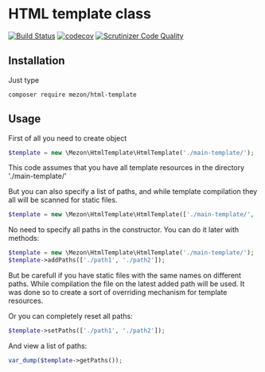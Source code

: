 # HTML template class
[![Build Status](https://travis-ci.com/alexdodonov/mezon-html-template.svg?branch=master)](https://travis-ci.com/alexdodonov/mezon-html-template) [![codecov](https://codecov.io/gh/alexdodonov/mezon-html-template/branch/master/graph/badge.svg)](https://codecov.io/gh/alexdodonov/mezon-html-template) [![Scrutinizer Code Quality](https://scrutinizer-ci.com/g/alexdodonov/mezon-html-template/badges/quality-score.png?b=master)](https://scrutinizer-ci.com/g/alexdodonov/mezon-html-template/?branch=master)

## Installation

Just type

```
composer require mezon/html-template
```

## Usage

First of all you need to create object

```PHP
$template = new \Mezon\HtmlTemplate\HtmlTemplate('./main-template/');
```

This code assumes that you have all template resources in the directory './main-template/'

But you can also specify a list of paths, and while template compilation they all will be scanned for static files.

```php
$template = new \Mezon\HtmlTemplate\HtmlTemplate(['./main-template/', './extra-files/res/']);
```

No need to specify all paths in the constructor. You can do it later with methods:

```php
$template = new \Mezon\HtmlTemplate\HtmlTemplate('./main-template/');
$template->addPaths(['./path1', './path2']);
```

But be carefull if you have static files with the same names on different paths. While compilation the file on the latest added path will be used. It was done so to create a sort of overriding mechanism for template resources.

Or you can completely reset all paths:

```php
$template->setPaths(['./path1', './path2']);
```

And view a list of paths:

```php
var_dump($template->getPaths());
```
